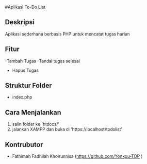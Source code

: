 #Aplikasi To-Do List 

## Deskripsi 
Aplikasi sederhana berbasis PHP untuk mencatat tugas harian 

## Fitur
-Tambah Tugas
-Tandai tugas selesai
- Hapus Tugas

## Struktur Folder 
- index.php

## Cara Menjalankan 
1. salin folder ke 'htdocs/'
2. jalankan XAMPP dan buka di 'https://localhost/todolist'

## Kontrubutor 
- Fathimah Fadhilah Khoirunnisa (https://github.com/Yonkou-TOP )
